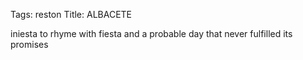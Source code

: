 Tags: reston
Title: ALBACETE
  
iniesta to rhyme with fiesta and a probable day that never fulfilled its promises  
